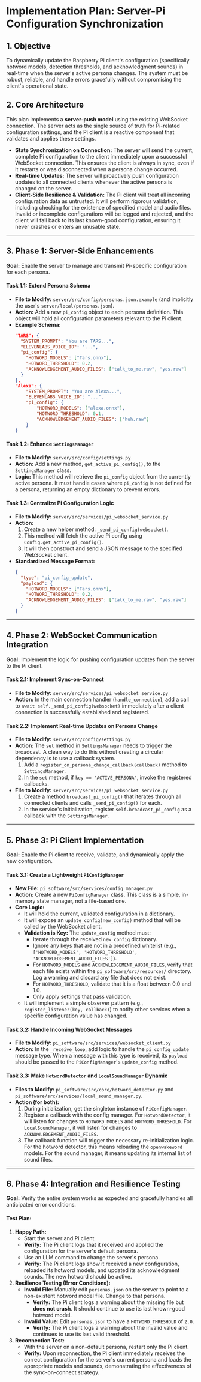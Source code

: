 # Implementation Plan: Server-Pi Configuration Synchronization

## 1. Objective

To dynamically update the Raspberry Pi client's configuration (specifically hotword models, detection thresholds, and acknowledgment sounds) in real-time when the server's active persona changes. The system must be robust, reliable, and handle errors gracefully without compromising the client's operational state.

## 2. Core Architecture

This plan implements a **server-push model** using the existing WebSocket connection. The server acts as the single source of truth for Pi-related configuration settings, and the Pi client is a reactive component that validates and applies these settings.

-   **State Synchronization on Connection:** The server will send the current, complete Pi configuration to the client immediately upon a successful WebSocket connection. This ensures the client is always in sync, even if it restarts or was disconnected when a persona change occurred.
-   **Real-time Updates:** The server will proactively push configuration updates to all connected clients whenever the active persona is changed on the server.
-   **Client-Side Resilience & Validation:** The Pi client will treat all incoming configuration data as untrusted. It will perform rigorous validation, including checking for the existence of specified model and audio files. Invalid or incomplete configurations will be logged and rejected, and the client will fall back to its last known-good configuration, ensuring it never crashes or enters an unusable state.

---

## 3. Phase 1: Server-Side Enhancements

**Goal:** Enable the server to manage and transmit Pi-specific configuration for each persona.

#### **Task 1.1: Extend Persona Schema**

-   **File to Modify:** `server/src/config/personas.json.example` (and implicitly the user's `server/local/personas.json`).
-   **Action:** Add a new `pi_config` object to each persona definition. This object will hold all configuration parameters relevant to the Pi client.
-   **Example Schema:**
    ```json
    "TARS": {
      "SYSTEM_PROMPT": "You are TARS...",
      "ELEVENLABS_VOICE_ID": "...",
      "pi_config": {
        "HOTWORD_MODELS": ["Tars.onnx"],
        "HOTWORD_THRESHOLD": 0.2,
        "ACKNOWLEDGEMENT_AUDIO_FILES": ["talk_to_me.raw", "yes.raw"]
      }
    },
    "Alexa": {
        "SYSTEM_PROMPT": "You are Alexa...",
        "ELEVENLABS_VOICE_ID": "...",
        "pi_config": {
            "HOTWORD_MODELS": ["alexa.onnx"],
            "HOTWORD_THRESHOLD": 0.1,
            "ACKNOWLEDGEMENT_AUDIO_FILES": ["huh.raw"]
        }
    }
    ```

#### **Task 1.2: Enhance `SettingsManager`**

-   **File to Modify:** `server/src/config/settings.py`
-   **Action:** Add a new method, `get_active_pi_config()`, to the `SettingsManager` class.
-   **Logic:** This method will retrieve the `pi_config` object from the currently active persona. It must handle cases where `pi_config` is not defined for a persona, returning an empty dictionary to prevent errors.

#### **Task 1.3: Centralize Pi Configuration Logic**

-   **File to Modify:** `server/src/services/pi_websocket_service.py`
-   **Action:**
    1.  Create a new helper method: `_send_pi_config(websocket)`.
    2.  This method will fetch the active Pi config using `Config.get_active_pi_config()`.
    3.  It will then construct and send a JSON message to the specified WebSocket client.
-   **Standardized Message Format:**
    ```json
    {
      "type": "pi_config_update",
      "payload": {
        "HOTWORD_MODELS": ["Tars.onnx"],
        "HOTWORD_THRESHOLD": 0.2,
        "ACKNOWLEDGEMENT_AUDIO_FILES": ["talk_to_me.raw", "yes.raw"]
      }
    }
    ```

---

## 4. Phase 2: WebSocket Communication Integration

**Goal:** Implement the logic for pushing configuration updates from the server to the Pi client.

#### **Task 2.1: Implement Sync-on-Connect**

-   **File to Modify:** `server/src/services/pi_websocket_service.py`
-   **Action:** In the main connection handler (`handle_connection`), add a call to `await self._send_pi_config(websocket)` immediately after a client connection is successfully established and registered.

#### **Task 2.2: Implement Real-time Updates on Persona Change**

-   **File to Modify:** `server/src/config/settings.py`
-   **Action:** The `set` method in `SettingsManager` needs to trigger the broadcast. A clean way to do this without creating a circular dependency is to use a callback system.
    1.  Add a `register_on_persona_change_callback(callback)` method to `SettingsManager`.
    2.  In the `set` method, if `key == 'ACTIVE_PERSONA'`, invoke the registered callbacks.
-   **File to Modify:** `server/src/services/pi_websocket_service.py`
    1.  Create a method `broadcast_pi_config()` that iterates through all connected clients and calls `_send_pi_config()` for each.
    2.  In the service's initialization, register `self.broadcast_pi_config` as a callback with the `SettingsManager`.

---

## 5. Phase 3: Pi Client Implementation

**Goal:** Enable the Pi client to receive, validate, and dynamically apply the new configuration.

#### **Task 3.1: Create a Lightweight `PiConfigManager`**

-   **New File:** `pi_software/src/services/config_manager.py`
-   **Action:** Create a new `PiConfigManager` class. This class is a simple, in-memory state manager, not a file-based one.
-   **Core Logic:**
    -   It will hold the current, validated configuration in a dictionary.
    -   It will expose an `update_config(new_config)` method that will be called by the WebSocket client.
    -   **Validation is Key:** The `update_config` method must:
        -   Iterate through the received `new_config` dictionary.
        -   Ignore any keys that are not in a predefined whitelist (e.g., `['HOTWORD_MODELS', 'HOTWORD_THRESHOLD', 'ACKNOWLEDGEMENT_AUDIO_FILES']`).
        -   For `HOTWORD_MODELS` and `ACKNOWLEDGEMENT_AUDIO_FILES`, verify that each file exists within the `pi_software/src/resources/` directory. Log a warning and discard any file that does not exist.
        -   For `HOTWORD_THRESHOLD`, validate that it is a float between 0.0 and 1.0.
        -   Only apply settings that pass validation.
    -   It will implement a simple observer pattern (e.g., `register_listener(key, callback)`) to notify other services when a specific configuration value has changed.

#### **Task 3.2: Handle Incoming WebSocket Messages**

-   **File to Modify:** `pi_software/src/services/websocket_client.py`
-   **Action:** In the `_receive_loop`, add logic to handle the `pi_config_update` message type. When a message with this type is received, its `payload` should be passed to the `PiConfigManager`'s `update_config` method.

#### **Task 3.3: Make `HotwordDetector` and `LocalSoundManager` Dynamic**

-   **Files to Modify:** `pi_software/src/core/hotword_detector.py` and `pi_software/src/services/local_sound_manager.py`.
-   **Action (for both):**
    1.  During initialization, get the singleton instance of `PiConfigManager`.
    2.  Register a callback with the config manager. For `HotwordDetector`, it will listen for changes to `HOTWORD_MODELS` and `HOTWORD_THRESHOLD`. For `LocalSoundManager`, it will listen for changes to `ACKNOWLEDGEMENT_AUDIO_FILES`.
    3.  The callback function will trigger the necessary re-initialization logic. For the hotword detector, this means reloading the `openwakeword` models. For the sound manager, it means updating its internal list of sound files.

---

## 6. Phase 4: Integration and Resilience Testing

**Goal:** Verify the entire system works as expected and gracefully handles all anticipated error conditions.

#### **Test Plan:**

1.  **Happy Path:**
    -   Start the server and Pi client.
    -   **Verify:** The Pi client logs that it received and applied the configuration for the server's default persona.
    -   Use an LLM command to change the server's persona.
    -   **Verify:** The Pi client logs show it received a new configuration, reloaded its hotword models, and updated its acknowledgment sounds. The new hotword should be active.
2.  **Resilience Testing (Error Conditions):**
    -   **Invalid File:** Manually edit `personas.json` on the server to point to a non-existent hotword model file. Change to that persona.
        -   **Verify:** The Pi client logs a warning about the missing file but **does not crash**. It should continue to use its last known-good hotword model.
    -   **Invalid Value:** Edit `personas.json` to have a `HOTWORD_THRESHOLD` of `2.0`.
        -   **Verify:** The Pi client logs a warning about the invalid value and continues to use its last valid threshold.
3.  **Reconnection Test:**
    -   With the server on a non-default persona, restart only the Pi client.
    -   **Verify:** Upon reconnection, the Pi client immediately receives the correct configuration for the server's current persona and loads the appropriate models and sounds, demonstrating the effectiveness of the sync-on-connect strategy.